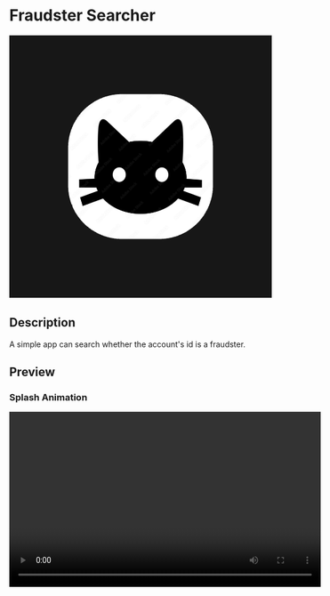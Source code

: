 # Fraudster Searcher

![Logo](assets/images/logo.png)

## Description

A simple app can search whether the account's id is a fraudster.

## Preview

### Splash Animation

<video width="560" height="315" controls>
  <source src="assets/videos/splash.mp4" type="video/mp4">
</video>
